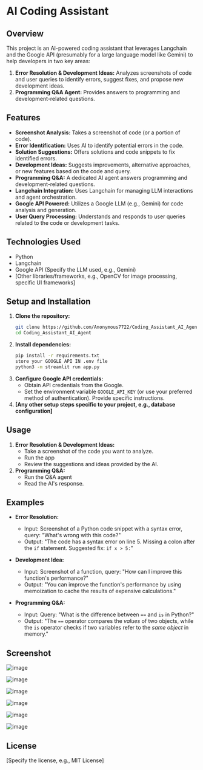 # AI Coding Assistant

## Overview

This project is an AI-powered coding assistant that leverages Langchain and the Google API (presumably for a large language model like Gemini) to help developers in two key areas:

1.  **Error Resolution & Development Ideas:** Analyzes screenshots of code and user queries to identify errors, suggest fixes, and propose new development ideas.
2.  **Programming Q&A Agent:** Provides answers to programming and development-related questions.

## Features

*   **Screenshot Analysis:**  Takes a screenshot of code (or a portion of code).
*   **Error Identification:**  Uses AI to identify potential errors in the code.
*   **Solution Suggestions:**  Offers solutions and code snippets to fix identified errors.
*   **Development Ideas:**  Suggests improvements, alternative approaches, or new features based on the code and query.
*   **Programming Q&A:** A dedicated AI agent answers programming and development-related questions.
*   **Langchain Integration:** Uses Langchain for managing LLM interactions and agent orchestration.
*   **Google API Powered:**  Utilizes a Google LLM (e.g., Gemini) for code analysis and generation.
*   **User Query Processing:** Understands and responds to user queries related to the code or development tasks.

## Technologies Used

*   Python
*   Langchain
*   Google API (Specify the LLM used, e.g., Gemini)
*   [Other libraries/frameworks, e.g., OpenCV for image processing, specific UI frameworks]

## Setup and Installation

1.  **Clone the repository:**
    ```bash
    git clone https://github.com/Anonymous7722/Coding_Assistant_AI_Agent
    cd Coding_Assistant_AI_Agent
    ```
2.  **Install dependencies:**
    ```bash
    pip install -r requirements.txt
    store your GOOGLE API IN .env file
    python3 -m streamlit run app.py
    ```
3.  **Configure Google API credentials:**
    *   Obtain API credentials from the Google.
    *   Set the environment variable `GOOGLE_API_KEY` (or use your preferred method of authentication).  Provide specific instructions.
4.  **[Any other setup steps specific to your project, e.g., database configuration]**

## Usage

1.  **Error Resolution & Development Ideas:**
    *   Take a screenshot of the code you want to analyze.
    *   Run the app
    *   Review the suggestions and ideas provided by the AI.
2.  **Programming Q&A:**
    *   Run the Q&A agent
    *   Read the AI's response.

## Examples

*   **Error Resolution:**
    *   Input: Screenshot of a Python code snippet with a syntax error, query: "What's wrong with this code?"
    *   Output: "The code has a syntax error on line 5.  Missing a colon after the `if` statement.  Suggested fix: `if x > 5:`"

*   **Development Idea:**
    *   Input: Screenshot of a function, query: "How can I improve this function's performance?"
    *   Output: "You can improve the function's performance by using memoization to cache the results of expensive calculations."

*   **Programming Q&A:**
    *   Input: Query: "What is the difference between `==` and `is` in Python?"
    *   Output: "The `==` operator compares the *values* of two objects, while the `is` operator checks if two variables refer to the *same object* in memory."

 ## Screenshot

 ![image](https://github.com/user-attachments/assets/91caa589-c5e1-40c2-b3da-d609d288a673)
 
 ![image](https://github.com/user-attachments/assets/d30e143f-d4aa-4d9a-aaa1-4767329de632)
 
 ![image](https://github.com/user-attachments/assets/a249f441-5758-45c3-885c-681287c04fff)

 ![image](https://github.com/user-attachments/assets/b0bb48a7-76a8-484a-b751-b05e94191ad8)

 ![image](https://github.com/user-attachments/assets/4c1bb9a8-bc2d-4ebc-8d92-a9a81c26356f)

 ![image](https://github.com/user-attachments/assets/4033102e-b28f-43f4-a48c-efab182517ca)





## License

[Specify the license, e.g., MIT License]

